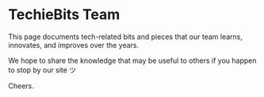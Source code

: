 # TechieBits Team

This page documents tech-related bits and pieces that our team learns, 
innovates, and improves over the years.

We hope to share the knowledge that may be useful to others if you happen
to stop by our site ツ

Cheers.
